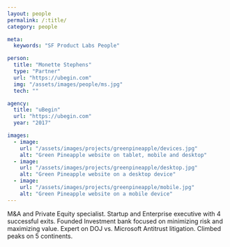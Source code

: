 ```yaml
---
layout: people
permalink: /:title/
category: people

meta:
  keywords: "SF Product Labs People"

person:
  title: "Monette Stephens"
  type: "Partner"
  url: "https://ubegin.com"
  img: "/assets/images/people/ms.jpg"
  tech: ""

agency:
  title: "uBegin"
  url: "https://ubegin.com"
  year: "2017"

images:
  - image:
    url: "/assets/images/projects/greenpineapple/devices.jpg"
    alt: "Green Pineapple website on tablet, mobile and desktop"
  - image:
    url: "/assets/images/projects/greenpineapple/desktop.jpg"
    alt: "Green Pineapple website on a desktop device"
  - image:
    url: "/assets/images/projects/greenpineapple/mobile.jpg"
    alt: "Green Pineapple website on a mobile device"
---
```

<p>M&amp;A and Private Equity specialist. Startup and Enterprise executive with 4 successful exits. Founded Investment bank focused on minimizing risk and maximizing value. Expert on DOJ vs. Microsoft Antitrust litigation. Climbed peaks on 5 continents.</p>